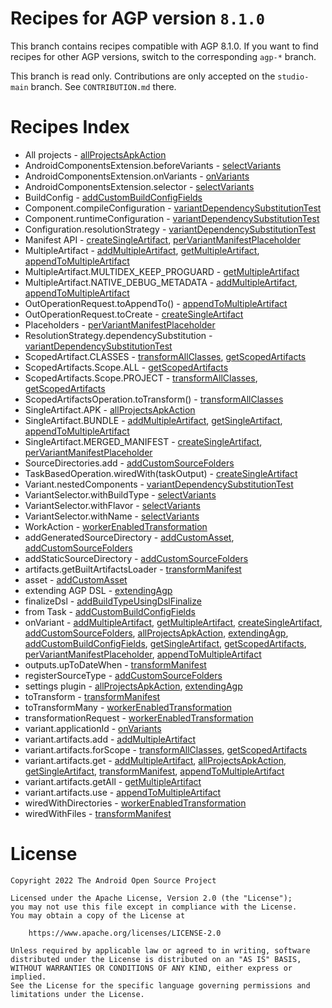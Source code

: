 # Recipes for AGP version `8.1.0`
This branch contains recipes compatible with AGP 8.1.0. If you want to find recipes
for other AGP versions, switch to the corresponding `agp-*` branch.

This branch is read only. Contributions are only accepted on the `studio-main` branch. See `CONTRIBUTION.md`
there.
# Recipes Index
* All projects - 
[allProjectsApkAction](allProjectsApkAction)
* AndroidComponentsExtension.beforeVariants - 
[selectVariants](selectVariants)
* AndroidComponentsExtension.onVariants - 
[onVariants](onVariants)
* AndroidComponentsExtension.selector - 
[selectVariants](selectVariants)
* BuildConfig - 
[addCustomBuildConfigFields](addCustomBuildConfigFields)
* Component.compileConfiguration - 
[variantDependencySubstitutionTest](variantDependencySubstitutionTest)
* Component.runtimeConfiguration - 
[variantDependencySubstitutionTest](variantDependencySubstitutionTest)
* Configuration.resolutionStrategy - 
[variantDependencySubstitutionTest](variantDependencySubstitutionTest)
* Manifest API - 
[createSingleArtifact](createSingleArtifact), [perVariantManifestPlaceholder](perVariantManifestPlaceholder)
* MultipleArtifact - 
[addMultipleArtifact](addMultipleArtifact), [getMultipleArtifact](getMultipleArtifact), [appendToMultipleArtifact](appendToMultipleArtifact)
* MultipleArtifact.MULTIDEX_KEEP_PROGUARD - 
[getMultipleArtifact](getMultipleArtifact)
* MultipleArtifact.NATIVE_DEBUG_METADATA - 
[addMultipleArtifact](addMultipleArtifact), [appendToMultipleArtifact](appendToMultipleArtifact)
* OutOperationRequest.toAppendTo() - 
[appendToMultipleArtifact](appendToMultipleArtifact)
* OutOperationRequest.toCreate - 
[createSingleArtifact](createSingleArtifact)
* Placeholders - 
[perVariantManifestPlaceholder](perVariantManifestPlaceholder)
* ResolutionStrategy.dependencySubstitution - 
[variantDependencySubstitutionTest](variantDependencySubstitutionTest)
* ScopedArtifact.CLASSES - 
[transformAllClasses](transformAllClasses), [getScopedArtifacts](getScopedArtifacts)
* ScopedArtifacts.Scope.ALL - 
[getScopedArtifacts](getScopedArtifacts)
* ScopedArtifacts.Scope.PROJECT - 
[transformAllClasses](transformAllClasses), [getScopedArtifacts](getScopedArtifacts)
* ScopedArtifactsOperation.toTransform() - 
[transformAllClasses](transformAllClasses)
* SingleArtifact.APK - 
[allProjectsApkAction](allProjectsApkAction)
* SingleArtifact.BUNDLE - 
[addMultipleArtifact](addMultipleArtifact), [getSingleArtifact](getSingleArtifact), [appendToMultipleArtifact](appendToMultipleArtifact)
* SingleArtifact.MERGED_MANIFEST - 
[createSingleArtifact](createSingleArtifact), [perVariantManifestPlaceholder](perVariantManifestPlaceholder)
* SourceDirectories.add - 
[addCustomSourceFolders](addCustomSourceFolders)
* TaskBasedOperation.wiredWith(taskOutput) - 
[createSingleArtifact](createSingleArtifact)
* Variant.nestedComponents - 
[variantDependencySubstitutionTest](variantDependencySubstitutionTest)
* VariantSelector.withBuildType - 
[selectVariants](selectVariants)
* VariantSelector.withFlavor - 
[selectVariants](selectVariants)
* VariantSelector.withName - 
[selectVariants](selectVariants)
* WorkAction - 
[workerEnabledTransformation](workerEnabledTransformation)
* addGeneratedSourceDirectory - 
[addCustomAsset](addCustomAsset), [addCustomSourceFolders](addCustomSourceFolders)
* addStaticSourceDirectory - 
[addCustomSourceFolders](addCustomSourceFolders)
* artifacts.getBuiltArtifactsLoader - 
[transformManifest](transformManifest)
* asset - 
[addCustomAsset](addCustomAsset)
* extending AGP DSL - 
[extendingAgp](extendingAgp)
* finalizeDsl - 
[addBuildTypeUsingDslFinalize](addBuildTypeUsingDslFinalize)
* from Task - 
[addCustomBuildConfigFields](addCustomBuildConfigFields)
* onVariant - 
[addMultipleArtifact](addMultipleArtifact), [getMultipleArtifact](getMultipleArtifact), [createSingleArtifact](createSingleArtifact), [addCustomSourceFolders](addCustomSourceFolders), [allProjectsApkAction](allProjectsApkAction), [extendingAgp](extendingAgp), [addCustomBuildConfigFields](addCustomBuildConfigFields), [getSingleArtifact](getSingleArtifact), [getScopedArtifacts](getScopedArtifacts), [perVariantManifestPlaceholder](perVariantManifestPlaceholder), [appendToMultipleArtifact](appendToMultipleArtifact)
* outputs.upToDateWhen - 
[transformManifest](transformManifest)
* registerSourceType - 
[addCustomSourceFolders](addCustomSourceFolders)
* settings plugin - 
[allProjectsApkAction](allProjectsApkAction), [extendingAgp](extendingAgp)
* toTransform - 
[transformManifest](transformManifest)
* toTransformMany - 
[workerEnabledTransformation](workerEnabledTransformation)
* transformationRequest - 
[workerEnabledTransformation](workerEnabledTransformation)
* variant.applicationId - 
[onVariants](onVariants)
* variant.artifacts.add - 
[addMultipleArtifact](addMultipleArtifact)
* variant.artifacts.forScope - 
[transformAllClasses](transformAllClasses), [getScopedArtifacts](getScopedArtifacts)
* variant.artifacts.get - 
[addMultipleArtifact](addMultipleArtifact), [allProjectsApkAction](allProjectsApkAction), [getSingleArtifact](getSingleArtifact), [transformManifest](transformManifest), [appendToMultipleArtifact](appendToMultipleArtifact)
* variant.artifacts.getAll - 
[getMultipleArtifact](getMultipleArtifact)
* variant.artifacts.use - 
[appendToMultipleArtifact](appendToMultipleArtifact)
* wiredWithDirectories - 
[workerEnabledTransformation](workerEnabledTransformation)
* wiredWithFiles - 
[transformManifest](transformManifest)
# License
```
Copyright 2022 The Android Open Source Project

Licensed under the Apache License, Version 2.0 (the "License");
you may not use this file except in compliance with the License.
You may obtain a copy of the License at

    https://www.apache.org/licenses/LICENSE-2.0

Unless required by applicable law or agreed to in writing, software
distributed under the License is distributed on an "AS IS" BASIS,
WITHOUT WARRANTIES OR CONDITIONS OF ANY KIND, either express or implied.
See the License for the specific language governing permissions and
limitations under the License.
```
